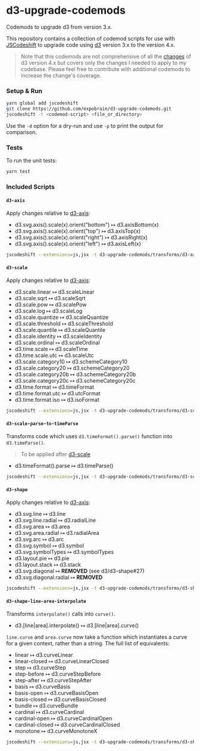 # d3-upgrade-codemods

Codemods to upgrade d3 from version 3.x.

This repository contains a collection of codemod scripts for use with
[JSCodeshift](https://github.com/facebook/jscodeshift) to upgrade code using
[d3](https://d3js.org/) version 3.x to the version 4.x.

> Note that this codemods are not comprehensive of all the [changes]() of d3 version 4.x but covers
> only the changes I needed to apply to my codebase. Please feel free to contribute with additional
> codemods to increase the change's coverage.

### Setup & Run

```sh
yarn global add jscodeshift
git clone https://github.com/expobrain/d3-upgrade-codemods.git
jscodeshift -t <codemod-script> <file_or_directory>
```

Use the `-d` option for a dry-run and use `-p` to print the output for
comparison.


### Tests

To run the unit tests:

```sh
yarn test
```


### Included Scripts

#### `d3-axis`

Apply changes relative to [d3-axis](https://github.com/d3/d3/blob/master/CHANGES.md#axes-d3-axis):

 * d3.svg.axis().scale(x).orient("bottom") ↦ d3.axisBottom(x)
 * d3.svg.axis().scale(x).orient("top") ↦ d3.axisTop(x)
 * d3.svg.axis().scale(x).orient("right") ↦ d3.axisRight(x)
 * d3.svg.axis().scale(x).orient("left") ↦ d3.axisLeft(x)

```sh
jscodeshift --extensions=js,jsx -t d3-upgrade-codemods/transforms/d3-axis.js <file>
```


#### `d3-scale`

Apply changes relative to [d3-axis](https://github.com/d3/d3/blob/master/CHANGES.md#scales-d3-scale):

 * d3.scale.linear ↦ d3.scaleLinear
 * d3.scale.sqrt ↦ d3.scaleSqrt
 * d3.scale.pow ↦ d3.scalePow
 * d3.scale.log ↦ d3.scaleLog
 * d3.scale.quantize ↦ d3.scaleQuantize
 * d3.scale.threshold ↦ d3.scaleThreshold
 * d3.scale.quantile ↦ d3.scaleQuantile
 * d3.scale.identity ↦ d3.scaleIdentity
 * d3.scale.ordinal ↦ d3.scaleOrdinal
 * d3.time.scale ↦ d3.scaleTime
 * d3.time.scale.utc ↦ d3.scaleUtc
 * d3.scale.category10 ↦ d3.schemeCategory10
 * d3.scale.category20 ↦ d3.schemeCategory20
 * d3.scale.category20b ↦ d3.schemeCategory20b
 * d3.scale.category20c ↦ d3.schemeCategory20c
 * d3.time.format ↦ d3.timeFormat
 * d3.time.format.utc ↦ d3.utcFormat
 * d3.time.format.iso ↦ d3.isoFormat

```sh
jscodeshift --extensions=js,jsx -t d3-upgrade-codemods/transforms/d3-scale.js <file>
```


#### `d3-scale-parse-to-timeParse`

Transforms code which uses `d3.timeFormat().parse()` function into `d3.timeParse()`.

> To be applied after [d3-scale](#d3-scale)

 * d3.timeFormat(<fmt>).parse ↦ d3.timeParse(<fmt>)

```sh
jscodeshift --extensions=js,jsx -t d3-upgrade-codemods/transforms/d3-scale-parse-to-timeParse.js <file>
```


#### `d3-shape`

Apply changes relative to [d3-axis](https://github.com/d3/d3/blob/master/CHANGES.md#shapes-d3-shape):

 * d3.svg.line ↦ d3.line
 * d3.svg.line.radial ↦ d3.radialLine
 * d3.svg.area ↦ d3.area
 * d3.svg.area.radial ↦ d3.radialArea
 * d3.svg.arc ↦ d3.arc
 * d3.svg.symbol ↦ d3.symbol
 * d3.svg.symbolTypes ↦ d3.symbolTypes
 * d3.layout.pie ↦ d3.pie
 * d3.layout.stack ↦ d3.stack
 * d3.svg.diagonal ↦ **REMOVED** (see d3/d3-shape#27)
 * d3.svg.diagonal.radial ↦ **REMOVED**

```sh
jscodeshift --extensions=js,jsx -t d3-upgrade-codemods/transforms/d3-shape.js <file>
```


#### `d3-shape-line-area-interpolate`

Transforms `interpolate()` calls into `curve()`.

 * d3.[line|area].interpolate() ↦ d3.[line|area].curve()

`line.curve` and `area.curve` now take a function which instantiates a curve for a given context,
rather than a string. The full list of equivalents:

 * linear ↦ d3.curveLinear
 * linear-closed ↦ d3.curveLinearClosed
 * step ↦ d3.curveStep
 * step-before ↦ d3.curveStepBefore
 * step-after ↦ d3.curveStepAfter
 * basis ↦ d3.curveBasis
 * basis-open ↦ d3.curveBasisOpen
 * basis-closed ↦ d3.curveBasisClosed
 * bundle ↦ d3.curveBundle
 * cardinal ↦ d3.curveCardinal
 * cardinal-open ↦ d3.curveCardinalOpen
 * cardinal-closed ↦ d3.curveCardinalClosed
 * monotone ↦ d3.curveMonotoneX

```sh
jscodeshift --extensions=js,jsx -t d3-upgrade-codemods/transforms/d3-shape-line-area-interpolate.js <file>
```
